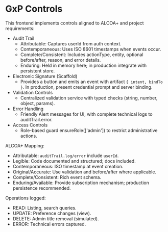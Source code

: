 # GxP Controls

This frontend implements controls aligned to ALCOA+ and project requirements:

- Audit Trail
  - Attributable: Captures userId from auth context.
  - Contemporaneous: Uses ISO 8601 timestamps when events occur.
  - Complete/Consistent: Includes actionType, entity, optional before/after, reason, and error details.
  - Enduring: Held in memory here; in production integrate with persistent store.
- Electronic Signature (Scaffold)
  - Provides a button and emits an event with artifact `{ intent, bindTo }`. In production, present credential prompt and server binding.
- Validation Controls
  - Centralized validation service with typed checks (string, number, object, params).
- Error Handling
  - Friendly Alert messages for UI, with complete technical logs to auditTrail.error.
- Access Controls
  - Role-based guard ensureRole(['admin']) to restrict administrative actions.

ALCOA+ Mapping:
- Attributable: `auditTrail.log/error` include `userId`.
- Legible: Code documented and structured; docs included.
- Contemporaneous: ISO timestamp at event creation.
- Original/Accurate: Use validation and before/after where applicable.
- Complete/Consistent: Rich event schema.
- Enduring/Available: Provide subscription mechanism; production persistence recommended.

Operations logged:
- READ: Listing, search queries.
- UPDATE: Preference changes (view).
- DELETE: Admin title removal (simulated).
- ERROR: Technical errors captured.
